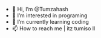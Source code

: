 - 👋 Hi, I’m @Tumzahash
- 👀 I’m interested in programing
- 🌱 I’m currently learning coding
- 📫 How to reach me | itz tumiso ll

<!---
Tumzahash/Tumzahash is a ✨ special ✨ repository because its `README.md` (this file) appears on your GitHub profile.
You can click the Preview link to take a look at your changes.
--->
